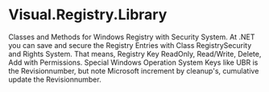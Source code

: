 # Visual.Registry.Library
Classes and Methods for Windows Registry with Security System.
At .NET you can save and secure the Registry Entries with 
Class RegistrySecurity and Rights System.
That means, Registry Key ReadOnly, Read/Write, Delete, Add with Permissions.
Special Windows Operation System Keys like UBR is the Revisionnumber,
but note Microsoft increment by cleanup's, cumulative update the Revisionnumber.
